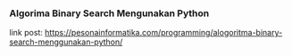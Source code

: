 ### Algorima Binary Search Mengunakan Python

link post: https://pesonainformatika.com/programming/alogoritma-binary-search-menggunakan-python/
